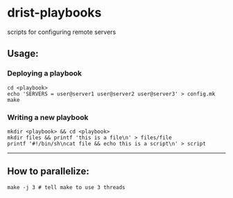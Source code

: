 # drist-playbooks
scripts for configuring remote servers

## Usage:
### Deploying a playbook
```
cd <playbook>
echo 'SERVERS = user@server1 user@server2 user@server3' > config.mk
make
```

### Writing a new playbook
```
mkdir <playbook> && cd <playbook>
mkdir files && printf 'this is a file\n' > files/file
printf '#!/bin/sh\ncat file && echo this is a script\n' > script
```

---

## How to parallelize:
```
make -j 3 # tell make to use 3 threads
```

